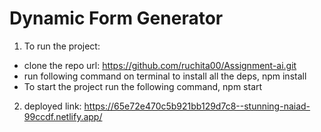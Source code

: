 # Dynamic Form Generator

1. To run the project:
  - clone the repo url: https://github.com/ruchita00/Assignment-ai.git 
  - run following command on terminal to install all the deps, npm install
  - To start the project run the following command, npm start

2. deployed link:
 https://65e72e470c5b921bb129d7c8--stunning-naiad-99ccdf.netlify.app/
